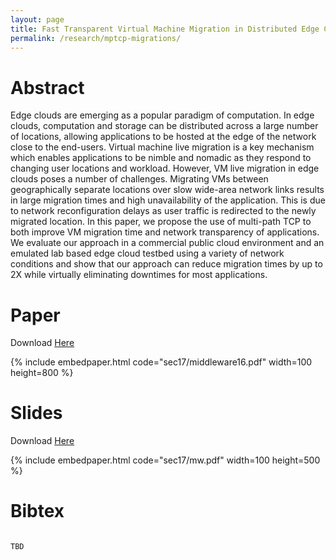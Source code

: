 ```yaml
---
layout: page
title: Fast Transparent Virtual Machine Migration in Distributed Edge Clouds
permalink: /research/mptcp-migrations/
---
```


# Abstract
Edge clouds are emerging as a popular paradigm of computation.
In edge clouds, computation and storage can be
distributed across a large number of locations, allowing applications
to be hosted at the edge of the network close to
the end-users. Virtual machine live migration is a key mechanism
which enables applications to be nimble and nomadic
as they respond to changing user locations and workload.
However, VM live migration in edge clouds poses a number
of challenges. Migrating VMs between geographically
separate locations over slow wide-area network links results
in large migration times and high unavailability of the application.
This is due to network reconfiguration delays as
user traffic is redirected to the newly migrated location. In
this paper, we propose the use of multi-path TCP to both
improve VM migration time and network transparency of
applications.
We evaluate our approach in a commercial public cloud
environment and an emulated lab based edge cloud testbed
using a variety of network conditions and show that our approach
can reduce migration times by up to 2X while virtually
eliminating downtimes for most applications.

# Paper
Download [Here](http://mrlucasch.github.io/research/sec17/sec17.pdf)

{% include embedpaper.html code="sec17/middleware16.pdf" width=100 height=800 %}

# Slides

Download [Here](http://mrlucasch.github.io/research/sec17/sec17_slides.pdf)

{% include embedpaper.html code="sec17/mw.pdf" width=100 height=500 %}

# Bibtex

<pre><code>
TBD
</code></pre>

